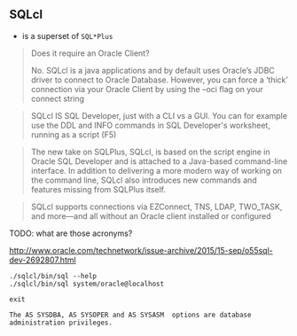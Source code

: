 ## SQLcl

- is a superset of `SQL*Plus`

> Does it require an Oracle Client?
>
> No. SQLcl is a java applications and by default uses Oracle’s JDBC driver to
> connect to Oracle Database. However, you can force a ‘thick’ connection via
> your Oracle Client by using the –oci flag on your connect string

> SQLcl IS SQL Developer, just with a CLI vs a GUI. You can for example use the
> DDL and INFO commands in SQL Developer's worksheet, running as a script (F5)

> The new take on SQLPlus, SQLcl, is based on the script engine in Oracle SQL
> Developer and is attached to a Java-based command-line interface. In addition
> to delivering a more modern way of working on the command line, SQLcl also
> introduces new commands and features missing from SQLPlus itself.

> SQLcl supports connections via EZConnect, TNS, LDAP, TWO_TASK, and more—and
> all without an Oracle client installed or configured

TODO: what are those acronyms?

http://www.oracle.com/technetwork/issue-archive/2015/15-sep/o55sql-dev-2692807.html

```
./sqlcl/bin/sql --help
./sqlcl/bin/sql system/oracle@localhost
```

```
exit
```

    The AS SYSDBA, AS SYSOPER and AS SYSASM  options are database administration privileges.
